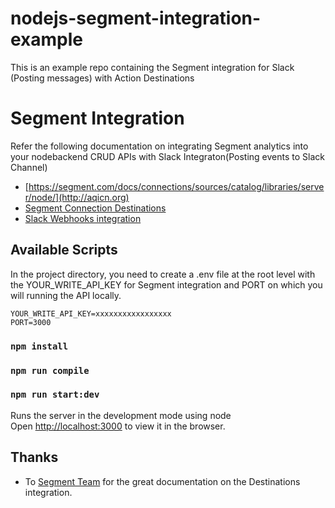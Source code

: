 # nodejs-segment-integration-example

 This is an example repo containing the Segment integration for Slack (Posting messages) with Action Destinations

 # Segment Integration

Refer the following documentation on integrating Segment analytics into your nodebackend CRUD APIs with Slack Integraton(Posting events to Slack Channel)
 - [https://segment.com/docs/connections/sources/catalog/libraries/server/node/](http://aqicn.org)
 - [Segment Connection Destinations](https://segment.com/docs/connections/destinations/)
 - [Slack Webhooks integration](https://api.slack.com/messaging/webhooks)


## Available Scripts

In the project directory, you need to create a .env file at the root level with the YOUR_WRITE_API_KEY for Segment integration and PORT on which you will running the API locally. 

```
YOUR_WRITE_API_KEY=xxxxxxxxxxxxxxxxx
PORT=3000
```

### `npm install`

### `npm run compile`

### `npm run start:dev`

Runs the server in the development mode using node<br />
Open [http://localhost:3000](http://localhost:3000) to view it in the browser.


## Thanks
* To [Segment Team](https://segment.com/) for the great documentation on the Destinations integration.
